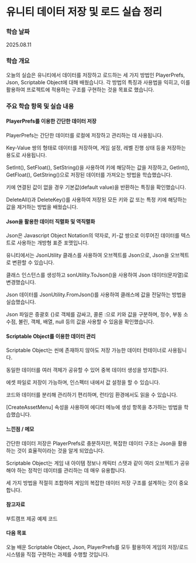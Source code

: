 
# 유니티 데이터 저장 및 로드 실습 정리
### 학습 날짜

2025.08.11 
### 학습 개요

오늘의 실습은 유니티에서 데이터를 저장하고 로드하는 세 가지 방법인 PlayerPrefs, Json, Scriptable Object에 대해 배웠습니다.
각 방법의 특징과 사용법을 익히고, 이를 활용하여 프로젝트에 적용하는 구조를 구현하는 것을 목표로 했습니다. 


### 주요 학습 항목 및 실습 내용

#### PlayerPrefs를 이용한 간단한 데이터 저장

PlayerPrefs는 간단한 데이터를 로컬에 저장하고 관리하는 데 사용됩니다. 


Key-Value 쌍의 형태로 데이터를 저장하며, 게임 설정, 레벨 진행 상태 등을 저장하는 용도로 사용됩니다. 


SetInt(), SetFloat(), SetString()을 사용하여 키에 해당하는 값을 저장하고, GetInt(), GetFloat(), GetString()으로 저장된 데이터를 가져오는 방법을 학습했습니다. 

키에 연결된 값이 없을 경우 기본값(default value)을 반환하는 특징을 확인했습니다. 


DeleteAll()과 DeleteKey()를 사용하여 저장된 모든 키와 값 또는 특정 키에 해당하는 값을 제거하는 방법을 배웠습니다. 

#### Json을 활용한 데이터 직렬화 및 역직렬화

Json은 Javascript Object Notation의 약자로, 키-값 쌍으로 이루어진 데이터를 텍스트로 사용하는 개방형 표준 포맷입니다. 

유니티에서는 JsonUtility 클래스를 사용하여 오브젝트를 Json으로, Json을 오브젝트로 변환할 수 있습니다. 

클래스 인스턴스를 생성하고 sonUtility.ToJson()을 사용하여 Json 데이터(문자열)로 변경했습니다. 

Json 데이터를 JsonUtility.FromJson<T>()를 사용하여 클래스에 값을 전달하는 방법을 실습했습니다. 

Json 파일은 중괄호 {}로 객체를 감싸고, 콜론 :으로 키와 값을 구분하며, 정수, 부동 소수점, 불린, 객체, 배열, null 등의 값을 사용할 수 있음을 확인했습니다. 


#### Scriptable Object를 이용한 데이터 관리


Scriptable Object는 씬에 존재하지 않아도 저장 가능한 데이터 컨테이너로 사용됩니다. 

동일한 데이터를 여러 객체가 공유할 수 있어 중복 데이터 생성을 방지합니다. 

에셋 파일로 저장이 가능하며, 인스펙터 내에서 값 설정을 할 수 있습니다. 

코드와 데이터를 분리해 관리하기 편리하며, 런타임 환경에서도 읽을 수 있습니다. 

[CreateAssetMenu] 속성을 사용하여 에디터 메뉴에 생성 항목을 추가하는 방법을 학습했습니다. 

#### 느낀점 / 메모

간단한 데이터 저장은 PlayerPrefs로 충분하지만, 복잡한 데이터 구조는 Json을 활용하는 것이 효율적이라는 것을 알게 되었습니다.

Scriptable Object는 게임 내 아이템 정보나 캐릭터 스탯과 같이 여러 오브젝트가 공유해야 하는 정적인 데이터를 관리하는 데 매우 유용합니다.

세 가지 방법을 적절히 조합하여 게임의 복잡한 데이터 저장 구조를 설계하는 것이 중요합니다.

#### 참고자료

부트캠프 제공 예제 코드

#### 다음 목표

오늘 배운 Scriptable Object, Json, PlayerPrefs를 모두 활용하여 게임의 저장/로드 시스템을 직접 구현하는 과제를 수행할 것입니다. 
